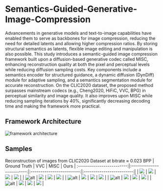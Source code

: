 # Semantics-Guided-Generative-Image-Compression
Advancements in generative models and text-to-image capabilities have enabled them to serve as backbones for image compression, reducing the need for detailed latents and allowing higher compression ratios. By storing structural semantics as latents, flexible image editing and manipulation is also possible. This study introduces a semantic-guided image compression framework built upon a diffusion-based generative codec called MISC, enhancing reconstruction quality at both the pixel and perceptual levels while reducing diffusion sampling costs. Key components include a semantics encoder for structured guidance, a dynamic diffusion (DynDiff) module for adaptive sampling, and a semantics segmentation module for accurate reconstruction. On the CLIC2020 dataset, the proposed method surpasses mainstream codecs (e.g., Cheng2020, HiFiC, VVC, BPG) in perceptual similarity and image quality. It also improves upon MISC while reducing sampling iterations by 40%, significantly decreasing decoding time and making the framework more practical.

## Framework Architecture

![framework architecture](./images/SGGIC_architecture.png)

## Samples
Reconstruction of images from CLIC2020 Dataset at bitrate ≈ 0.023 BPP
| Ground Truth           |  VVC |  MISC | Ours |
:-------------------------:|:-------------------------:|:-------------------------:|:-------------------------:|
| ![](./samples/Ground_Truth/alberto-montalesi-176097.png) |  ![](samples/VVC/alberto-montalesi-176097.png) |  ![](samples/MISC/alberto-montalesi-176097.png)   |  ![](samples/Ours/alberto-montalesi-176097.png)  |
| ![alt](./samples/Ground_Truth/alexander-shustov-73.png) |  ![](samples/VVC/alexander-shustov-73.png) |  ![](samples/MISC/alexander-shustov-73.png)   |  ![](samples/Ours/alexander-shustov-73.png)  |
| ![alt](./samples/Ground_Truth/amy-zhang-15940.png) |  ![](samples/VVC/amy-zhang-15940.png) |  ![](samples/MISC/amy-zhang-15940.png)   |  ![](samples/Ours/amy-zhang-15940.png)  |
| ![alt](./samples/Ground_Truth/martyn-seddon-220.png) |  ![](samples/VVC/martyn-seddon-220.png) |  ![](samples/MISC/martyn-seddon-220.png)   |  ![](samples/Ours/martyn-seddon-220.png)  |
| ![alt](./samples/Ground_Truth/veeterzy-82537.png) |  ![](samples/VVC/veeterzy-82537.png) |  ![](samples/MISC/veeterzy-82537.png)   |  ![](samples/Ours/veeterzy-82537.png)  |
